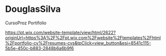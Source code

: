 # DouglasSilva
CursoProz
Portifolio

https://pt.wix.com/website-template/view/html/2622?originUrl=https%3A%2F%2Fpt.wix.com%2Fwebsite%2Ftemplates%2Fhtml%2Fportfolio-cv%2Fresumes-cvs&tpClick=view_button&esi=8541c115-5b5e-450c-b883-2848b6a6b9f6